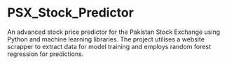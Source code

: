 # PSX_Stock_Predictor
An advanced stock price predictor for the Pakistan Stock Exchange using Python and machine learning libraries. The project utilises a website scrapper to extract data for model training and employs random forest regression for predictions.
